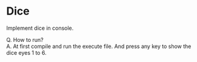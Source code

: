 # Dice
Implement dice in console.

Q. How to run?
<br>
A. At first compile and run the execute file. And press any key to show the dice eyes 1 to 6.
